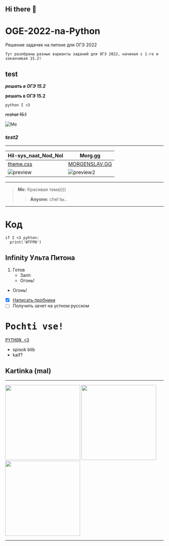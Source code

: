 ## Hi there 👋

# OGE-2022-na-Python
 Решение задачек на питоне для ОГЭ 2022

`Тут разобраны разные варианты заданий для ОГЭ 2022, начиная с 1-го и заканчивая 15.2!`

## test

___решать в ОГЭ 15.2___

__решать в ОГЭ 15.2__

`python I <3`

~~reshat 15.1~~

![Me](https://static.zerochan.net/Iwanaga.Kotoko.full.2844373.jpg)

### ___test2___

---

|Hil-sys_naat_Nod_Nol|Morg.gg|
|--------------------|-------|
|[theme.css](https://github.com/Hil-sys/sla_themes)|[MORGENSLAV.GG](https://github.com/Hil-sys/MORG.GG)|
|![preview](https://cdn.discordapp.com/attachments/853349068771557377/932731737484705812/unknown.png)|![preview2](https://user-images.githubusercontent.com/81441961/149833037-20bc01c8-ced8-433c-b95b-0254de3039cc.png)|

***

> __Me:__ Красивая тема))))
> > __Anyone:__ chel tы..

---

# Код

```
if I <3 pyhton:
  print('WTFPN')
```
## Infinity Ульта Питона

1. Готов
   * Залп
   - Огонь!
* Огонь!

- [x] [Написать пробники](https://i.pinimg.com/originals/52/6b/3e/526b3e4ffb4150177bf707a65cb4393b.jpg)
- [ ] Получить зачет на устном русском

# <kbd>Pochti vse!</kbd>

<kbd>[PYTHON <3](https://i.pinimg.com/originals/52/6b/3e/526b3e4ffb4150177bf707a65cb4393b.jpg)</kbd>

- spisok blib
- kaif?

## Kartinka (mal)

 ---
 
[<img width="238px" src="https://i.pinimg.com/originals/52/6b/3e/526b3e4ffb4150177bf707a65cb4393b.jpg" />](https://i.pinimg.com/originals/52/6b/3e/526b3e4ffb4150177bf707a65cb4393b.jpg)
[<img width="238px" src="https://i.pinimg.com/originals/52/6b/3e/526b3e4ffb4150177bf707a65cb4393b.jpg" />](https://i.pinimg.com/originals/52/6b/3e/526b3e4ffb4150177bf707a65cb4393b.jpg)
[<img width="238px" src="https://i.pinimg.com/originals/52/6b/3e/526b3e4ffb4150177bf707a65cb4393b.jpg" />](https://i.pinimg.com/originals/52/6b/3e/526b3e4ffb4150177bf707a65cb4393b.jpg)
 
 ***

<!--
**Hil-sys/Hil-sys** is a ✨ _special_ ✨ repository because its `README.md` (this file) appears on your GitHub profile.

Here are some ideas to get you started:

- 🔭 I’m currently working on ...
- 🌱 I’m currently learning ...
- 👯 I’m looking to collaborate on ...
- 🤔 I’m looking for help with ...
- 💬 Ask me about ...
- 📫 How to reach me: ...
- 😄 Pronouns: ...
- ⚡ Fun fact: ...
-->

